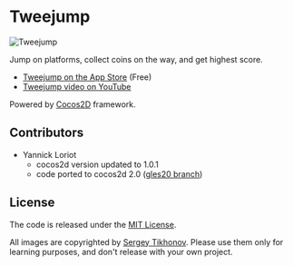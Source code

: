 # Tweejump

![Tweejump](http://iplayful.com/tweejump/tweejump.jpg)

Jump on platforms, collect coins on the way, and get highest score.

* [Tweejump on the App Store][11] (Free)
* [Tweejump video on YouTube][12] 

Powered by [Cocos2D][13] framework.

[11]: http://itunes.apple.com/us/app/tweejump/id318903704?mt=8
[12]: http://www.youtube.com/watch?v=AtPiVIlCfMY
[13]: http://www.cocos2d-iphone.org/

## Contributors

* Yannick Loriot
  * cocos2d version updated to 1.0.1
  * code ported to cocos2d 2.0 ([gles20 branch][21])

[21]: https://github.com/haqu/tweejump/tree/gles20

## License

The code is released under the [MIT License][31].

All images are copyrighted by [Sergey Tikhonov][32]. Please use them only for learning purposes, and don't release with your own project.

[31]: http://opensource.org/licenses/mit-license.php
[32]: http://haqu.net/